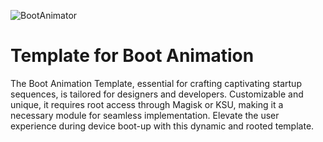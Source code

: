 ![BootAnimator](https://github.com/XNEOFF/Template-for-Boot-Animation/assets/111242581/72b88eda-6d55-4ffc-9f97-9c0c8672e3bc)


# Template for Boot Animation
The Boot Animation Template, essential for crafting captivating startup sequences, is tailored for designers and developers. Customizable and unique, it requires root access through Magisk or KSU, making it a necessary module for seamless implementation. Elevate the user experience during device boot-up with this dynamic and rooted template.
